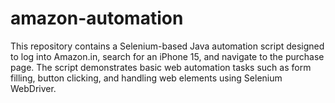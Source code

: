 # amazon-automation
This repository contains a Selenium-based Java automation script designed to log into Amazon.in, search for an iPhone 15, and navigate to the purchase page. The script demonstrates basic web automation tasks such as form filling, button clicking, and handling web elements using Selenium WebDriver.
